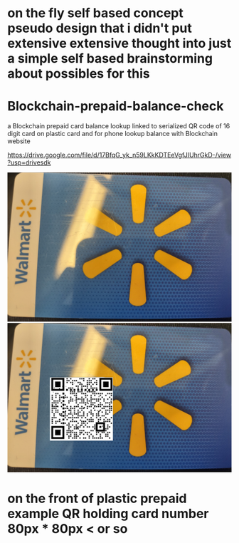 # on the fly self based concept pseudo design that i didn't put extensive extensive thought into just a simple self based brainstorming about possibles for this


# Blockchain-prepaid-balance-check
a Blockchain prepaid card balance lookup linked to serialized QR code of 16 digit card on plastic card and for phone lookup balance with Blockchain website


https://drive.google.com/file/d/17BfqG_yk_n59LKkKDTEeVgfJIUhrGkD-/view?usp=drivesdk

![s1](https://raw.githubusercontent.com/c4pt000/Blockchain-prepaid-balance-check/main/IMG_20220330_123105808_HDR.jpg)
![s1](https://raw.githubusercontent.com/c4pt000/Blockchain-prepaid-balance-check/main/IMG_20220330_123105808_HDR_3.jpg)
# on the front of plastic prepaid example QR holding card number 80px * 80px < or so
